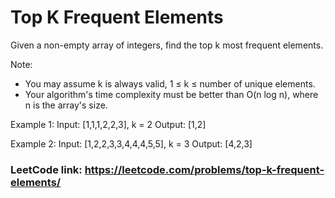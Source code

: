 # Top K Frequent Elements
Given a non-empty array of integers, find the top k most frequent elements.

Note:
- You may assume k is always valid, 1 ≤ k ≤ number of unique elements.
- Your algorithm's time complexity must be better than O(n log n), where n is the array's size.

Example 1:
Input: [1,1,1,2,2,3], k = 2
Output: [1,2]

Example 2:
Input: [1,2,2,3,3,4,4,4,5,5], k = 3
Output: [4,2,3]

### LeetCode link: https://leetcode.com/problems/top-k-frequent-elements/